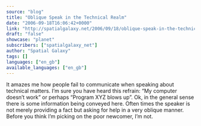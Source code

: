 ```yaml
---
source: "blog"
title: "Oblique Speak in the Technical Realm"
date: "2006-09-18T16:06:42+0000"
link: "http://spatialgalaxy.net/2006/09/18/oblique-speak-in-the-technical-realm/"
draft: "false"
showcase: "planet"
subscribers: ["spatialgalaxy_net"]
author: "Spatial Galaxy"
tags: []
languages: ["en_gb"]
available_languages: ["en_gb"]
---
```


It amazes me how people fail to communicate when speaking about technical matters. I&rsquo;m sure you have heard this refrain: &ldquo;My computer doesn&rsquo;t work&rdquo; or perhaps &ldquo;Program XYZ blows up&rdquo;. Ok, in the general sense there is some information being conveyed here. Often times the speaker is not merely providing a fact but asking for help in a very oblique manner.
Before you think I&rsquo;m picking on the poor newcomer, I&rsquo;m not.
